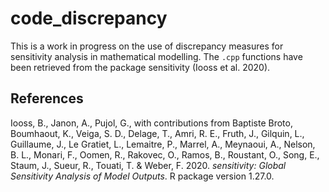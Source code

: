 
# code_discrepancy

<!-- badges: start -->
<!-- badges: end -->

This is a work in progress on the use of discrepancy measures for sensitivity analysis in mathematical modelling. The ``.cpp`` functions have been retrieved from the package sensitivity (Iooss et al. 2020).

## References

Iooss, B., Janon, A., Pujol, G., with contributions from Baptiste Broto, Boumhaout, K., Veiga, S. D., Delage, T., Amri, R. E., Fruth, J., Gilquin, L., Guillaume, J., Le Gratiet, L., Lemaitre, P., Marrel, A., Meynaoui, A., Nelson, B. L., Monari, F., Oomen, R., Rakovec, O., Ramos, B., Roustant, O., Song, E., Staum, J., Sueur, R., Touati, T. & Weber, F. 2020. *sensitivity: Global Sensitivity Analysis of Model Outputs*. R package version 1.27.0.

